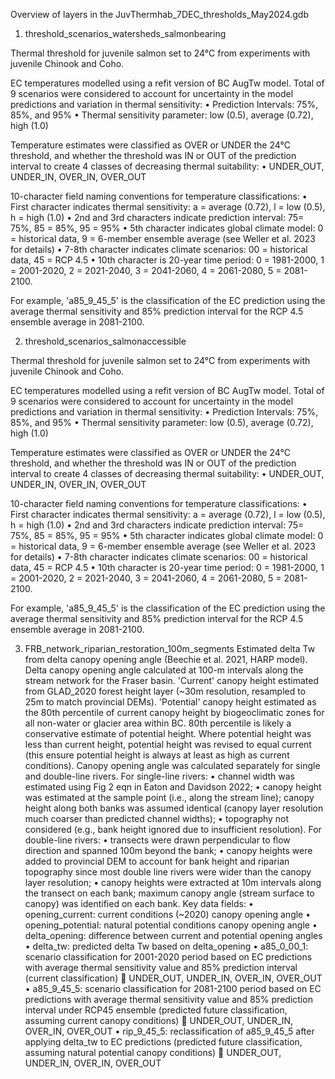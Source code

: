 Overview of layers in the JuvThermhab_7DEC_thresholds_May2024.gdb
1)	threshold_scenarios_watersheds_salmonbearing

Thermal threshold for juvenile salmon set to 24°C from experiments with juvenile Chinook and Coho.

EC temperatures modelled using a refit version of BC AugTw model.  Total of 9 scenarios were considered to account for uncertainty in the model predictions and variation in thermal sensitivity:
•	Prediction Intervals: 75%, 85%, and 95%
•	Thermal sensitivity parameter: low (0.5), average (0.72), high (1.0)

Temperature estimates were classified as OVER or UNDER the 24°C threshold, and whether the threshold was IN or OUT of the prediction interval to create 4 classes of decreasing thermal suitability:
•	UNDER_OUT, UNDER_IN, OVER_IN, OVER_OUT

10-character  field naming conventions for temperature classifications:
•	First character indicates thermal sensitivity: a = average (0.72), l = low (0.5), h = high (1.0)
•	2nd and 3rd characters indicate prediction interval: 75= 75%, 85 = 85%, 95 = 95%
•	5th character indicates global climate model: 0 = historical data, 9 = 6-member ensemble average (see Weller et al. 2023 for details)
•	7-8th character indicates climate scenarios: 00 = historical data, 45 = RCP 4.5
•	10th character is 20-year time period: 0 = 1981-2000, 1 = 2001-2020, 2 = 2021-2040, 3 = 2041-2060, 4 = 2061-2080, 5 = 2081-2100.

For example, 'a85_9_45_5' is the classification of the EC prediction using the average thermal sensitivity and 85% prediction interval for the RCP 4.5 ensemble average in 2081-2100.

2)	threshold_scenarios_salmonaccessible

Thermal threshold for juvenile salmon set to 24°C from experiments with juvenile Chinook and Coho.

EC temperatures modelled using a refit version of BC AugTw model.  Total of 9 scenarios were considered to account for uncertainty in the model predictions and variation in thermal sensitivity:
•	Prediction Intervals: 75%, 85%, and 95%
•	Thermal sensitivity parameter: low (0.5), average (0.72), high (1.0)

Temperature estimates were classified as OVER or UNDER the 24°C threshold, and whether the threshold was IN or OUT of the prediction interval to create 4 classes of decreasing thermal suitability:
•	UNDER_OUT, UNDER_IN, OVER_IN, OVER_OUT

10-character  field naming conventions for temperature classifications:
•	First character indicates thermal sensitivity: a = average (0.72), l = low (0.5), h = high (1.0)
•	2nd and 3rd characters indicate prediction interval: 75= 75%, 85 = 85%, 95 = 95%
•	5th character indicates global climate model: 0 = historical data, 9 = 6-member ensemble average (see Weller et al. 2023 for details)
•	7-8th character indicates climate scenarios: 00 = historical data, 45 = RCP 4.5
•	10th character is 20-year time period: 0 = 1981-2000, 1 = 2001-2020, 2 = 2021-2040, 3 = 2041-2060, 4 = 2061-2080, 5 = 2081-2100.

For example, 'a85_9_45_5' is the classification of the EC prediction using the average thermal sensitivity and 85% prediction interval for the RCP 4.5 ensemble average in 2081-2100.



3)	FRB_network_riparian_restoration_100m_segments
Estimated delta Tw from delta canopy opening angle (Beechie et al. 2021, HARP model). Delta canopy opening angle calculated at 100-m intervals along the stream network for the Fraser basin. 'Current' canopy height estimated from GLAD_2020 forest height layer (~30m resolution, resampled to 25m to match provincial DEMs). 'Potential' canopy height estimated as the 80th percentile of current canopy height by biogeoclimatic zones for all non-water or glacier area within BC. 80th percentile is likely a conservative estimate of potential height. Where potential height was less than current height, potential height was revised to equal current (this ensure potential height is always at least as high as current conditions). Canopy opening angle was calculated separately for single and double-line rivers. 
For single-line rivers:
•	channel width was estimated using Fig 2 eqn in Eaton and Davidson 2022;
•	canopy height was estimated at the sample point (i.e., along the stream line); canopy height along both banks was assumed identical (canopy layer resolution much coarser than predicted channel widths);
•	topography not considered (e.g., bank height ignored due to insufficient resolution).
       For double-line rivers:
•	transects were drawn perpendicular to flow direction and spanned 100m beyond the bank;
•	canopy heights were added to provincial DEM to account for bank height and riparian topography since most double line rivers were wider than the canopy layer resolution;
•	canopy heights were extracted at 10m intervals along the transect on each bank; maximum canopy angle (stream surface to canopy) was identified on each bank.
Key data fields:
•	opening_current: current conditions (~2020) canopy opening angle
•	opening_potential: natural potential conditions canopy opening angle
•	delta_opening: difference between current and potential opening angles
•	delta_tw: predicted delta Tw based on delta_opening
•	a85_0_00_1: scenario classification for 2001-2020 period based on EC predictions with average thermal sensitivity value and 85% prediction interval (current classification)
	UNDER_OUT, UNDER_IN, OVER_IN, OVER_OUT
•	a85_9_45_5: scenario classification for 2081-2100 period based on EC predictions with average thermal sensitivity value and 85% prediction interval under RCP45 ensemble (predicted future classification, assuming current canopy conditions)
	UNDER_OUT, UNDER_IN, OVER_IN, OVER_OUT
•	rip_9_45_5: reclassification of a85_9_45_5 after applying delta_tw to EC predictions (predicted future classification, assuming natural potential canopy conditions)
	UNDER_OUT, UNDER_IN, OVER_IN, OVER_OUT


